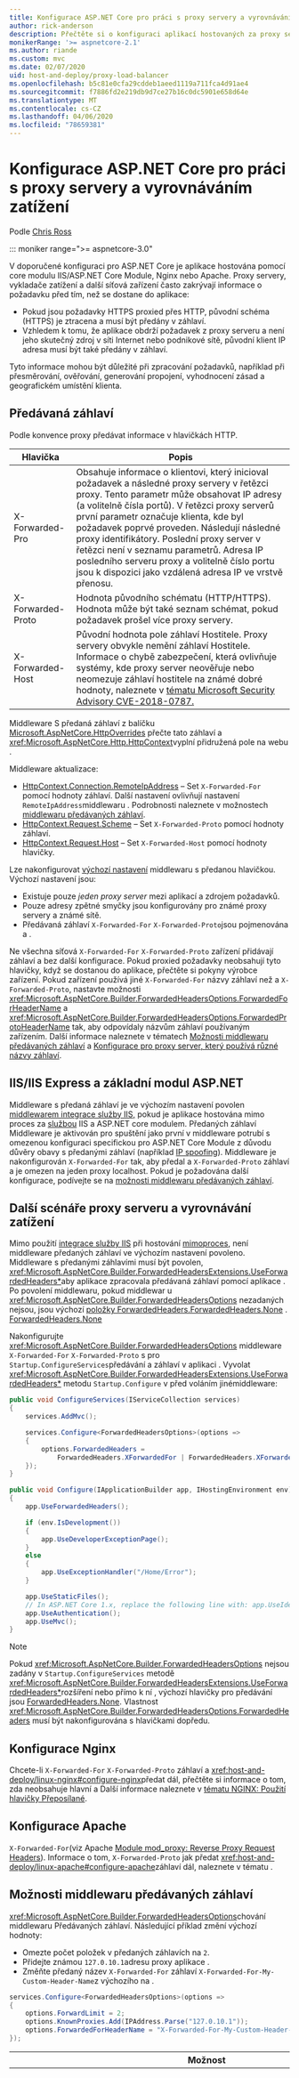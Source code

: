 ```yaml
---
title: Konfigurace ASP.NET Core pro práci s proxy servery a vyrovnáváním zatížení
author: rick-anderson
description: Přečtěte si o konfiguraci aplikací hostovaných za proxy servery a nástroji pro vyrovnávání zatížení, které často zakrývají důležité informace o požadavcích.
monikerRange: '>= aspnetcore-2.1'
ms.author: riande
ms.custom: mvc
ms.date: 02/07/2020
uid: host-and-deploy/proxy-load-balancer
ms.openlocfilehash: b5c81e0cfa29cddeb1aeed1119a711fca4d91ae4
ms.sourcegitcommit: f7886fd2e219db9d7ce27b16c0dc5901e658d64e
ms.translationtype: MT
ms.contentlocale: cs-CZ
ms.lasthandoff: 04/06/2020
ms.locfileid: "78659381"
---
```

# <a name="configure-aspnet-core-to-work-with-proxy-servers-and-load-balancers"></a>Konfigurace ASP.NET Core pro práci s proxy servery a vyrovnáváním zatížení

Podle [Chris Ross](https://github.com/Tratcher)

::: moniker range=">= aspnetcore-3.0"

V doporučené konfiguraci pro ASP.NET Core je aplikace hostována pomocí core modulu IIS/ASP.NET Core Module, Nginx nebo Apache. Proxy servery, vykladače zatížení a další síťová zařízení často zakrývají informace o požadavku před tím, než se dostane do aplikace:

* Pokud jsou požadavky HTTPS proxied přes HTTP, původní schéma (HTTPS) je ztracena a musí být předány v záhlaví.
* Vzhledem k tomu, že aplikace obdrží požadavek z proxy serveru a není jeho skutečný zdroj v síti Internet nebo podnikové sítě, původní klient IP adresa musí být také předány v záhlaví.

Tyto informace mohou být důležité při zpracování požadavků, například při přesměrování, ověřování, generování propojení, vyhodnocení zásad a geografickém umístění klienta.

## <a name="forwarded-headers"></a>Předávaná záhlaví

Podle konvence proxy předávat informace v hlavičkách HTTP.

| Hlavička | Popis |
| ------ | ----------- |
| X-Forwarded-Pro | Obsahuje informace o klientovi, který inicioval požadavek a následné proxy servery v řetězci proxy. Tento parametr může obsahovat IP adresy (a volitelně čísla portů). V řetězci proxy serverů první parametr označuje klienta, kde byl požadavek poprvé proveden. Následují následné proxy identifikátory. Poslední proxy server v řetězci není v seznamu parametrů. Adresa IP posledního serveru proxy a volitelně číslo portu jsou k dispozici jako vzdálená adresa IP ve vrstvě přenosu. |
| X-Forwarded-Proto | Hodnota původního schématu (HTTP/HTTPS). Hodnota může být také seznam schémat, pokud požadavek prošel více proxy servery. |
| X-Forwarded-Host | Původní hodnota pole záhlaví Hostitele. Proxy servery obvykle nemění záhlaví Hostitele. Informace o chybě zabezpečení, která ovlivňuje systémy, kde proxy server neověřuje nebo neomezuje záhlaví hostitele na známé dobré hodnoty, naleznete v [tématu Microsoft Security Advisory CVE-2018-0787.](https://github.com/aspnet/Announcements/issues/295) |

Middleware S předaná záhlaví z balíčku [Microsoft.AspNetCore.HttpOverrides](https://www.nuget.org/packages/Microsoft.AspNetCore.HttpOverrides/) přečte tato záhlaví a <xref:Microsoft.AspNetCore.Http.HttpContext>vyplní přidružená pole na webu .

Middleware aktualizace:

* [HttpContext.Connection.RemoteIpAddress](xref:Microsoft.AspNetCore.Http.ConnectionInfo.RemoteIpAddress) &ndash; Set `X-Forwarded-For` pomocí hodnoty záhlaví. Další nastavení ovlivňují nastavení `RemoteIpAddress`middlewaru . Podrobnosti naleznete v možnostech [middlewaru předávaných záhlaví](#forwarded-headers-middleware-options).
* [HttpContext.Request.Scheme](xref:Microsoft.AspNetCore.Http.HttpRequest.Scheme) &ndash; Set `X-Forwarded-Proto` pomocí hodnoty záhlaví.
* [HttpContext.Request.Host](xref:Microsoft.AspNetCore.Http.HttpRequest.Host) &ndash; Set `X-Forwarded-Host` pomocí hodnoty hlavičky.

Lze nakonfigurovat [výchozí nastavení](#forwarded-headers-middleware-options) middlewaru s předanou hlavičkou. Výchozí nastavení jsou:

* Existuje pouze *jeden proxy server* mezi aplikací a zdrojem požadavků.
* Pouze adresy zpětné smyčky jsou konfigurovány pro známé proxy servery a známé sítě.
* Předávaná záhlaví `X-Forwarded-For` `X-Forwarded-Proto`jsou pojmenována a .

Ne všechna síťová `X-Forwarded-For` `X-Forwarded-Proto` zařízení přidávají záhlaví a bez další konfigurace. Pokud proxied požadavky neobsahují tyto hlavičky, když se dostanou do aplikace, přečtěte si pokyny výrobce zařízení. Pokud zařízení používá jiné `X-Forwarded-For` názvy záhlaví než a `X-Forwarded-Proto`, nastavte možnosti <xref:Microsoft.AspNetCore.Builder.ForwardedHeadersOptions.ForwardedForHeaderName> a <xref:Microsoft.AspNetCore.Builder.ForwardedHeadersOptions.ForwardedProtoHeaderName> tak, aby odpovídaly názvům záhlaví používaným zařízením. Další informace naleznete v tématech [Možnosti middlewaru předávaných záhlaví](#forwarded-headers-middleware-options) a [Konfigurace pro proxy server, který používá různé názvy záhlaví](#configuration-for-a-proxy-that-uses-different-header-names).

## <a name="iisiis-express-and-aspnet-core-module"></a>IIS/IIS Express a základní modul ASP.NET

Middleware s předaná záhlaví je ve výchozím nastavení povolen [middlewarem integrace služby IIS,](xref:host-and-deploy/iis/index#enable-the-iisintegration-components) pokud je aplikace hostována mimo proces za [službou](xref:host-and-deploy/iis/index#out-of-process-hosting-model) IIS a ASP.NET core modulem. Předaných záhlaví Middleware je aktivován pro spuštění jako první v middleware potrubí s omezenou konfiguraci specifickou pro ASP.NET Core Module z důvodu důvěry obavy s předanými záhlaví (například [IP spoofing](https://www.iplocation.net/ip-spoofing)). Middleware je nakonfigurován `X-Forwarded-For` tak, aby předal a `X-Forwarded-Proto` záhlaví a je omezen na jeden proxy localhost. Pokud je požadována další konfigurace, podívejte se na [možnosti middlewaru předávaných záhlaví](#forwarded-headers-middleware-options).

## <a name="other-proxy-server-and-load-balancer-scenarios"></a>Další scénáře proxy serveru a vyrovnávání zatížení

Mimo použití [integrace služby IIS](xref:host-and-deploy/iis/index#enable-the-iisintegration-components) při hostování [mimoproces](xref:host-and-deploy/iis/index#out-of-process-hosting-model), není middleware předaných záhlaví ve výchozím nastavení povoleno. Middleware s předanými záhlavími musí být povolen, <xref:Microsoft.AspNetCore.Builder.ForwardedHeadersExtensions.UseForwardedHeaders*>aby aplikace zpracovala předávaná záhlaví pomocí aplikace . Po povolení middlewaru, pokud middlewar u <xref:Microsoft.AspNetCore.Builder.ForwardedHeadersOptions> nezadaných nejsou, jsou výchozí [položky ForwardedHeaders.ForwardedHeaders.None](xref:Microsoft.AspNetCore.Builder.ForwardedHeadersOptions.ForwardedHeaders) . [ForwardedHeaders.None](xref:Microsoft.AspNetCore.HttpOverrides.ForwardedHeaders)

Nakonfigurujte <xref:Microsoft.AspNetCore.Builder.ForwardedHeadersOptions> middleware `X-Forwarded-For` `X-Forwarded-Proto` s pro `Startup.ConfigureServices`předávání a záhlaví v aplikaci . Vyvolat <xref:Microsoft.AspNetCore.Builder.ForwardedHeadersExtensions.UseForwardedHeaders*> metodu `Startup.Configure` v před voláním jinémiddleware:

```csharp
public void ConfigureServices(IServiceCollection services)
{
    services.AddMvc();

    services.Configure<ForwardedHeadersOptions>(options =>
    {
        options.ForwardedHeaders = 
            ForwardedHeaders.XForwardedFor | ForwardedHeaders.XForwardedProto;
    });
}

public void Configure(IApplicationBuilder app, IHostingEnvironment env)
{
    app.UseForwardedHeaders();

    if (env.IsDevelopment())
    {
        app.UseDeveloperExceptionPage();
    }
    else
    {
        app.UseExceptionHandler("/Home/Error");
    }

    app.UseStaticFiles();
    // In ASP.NET Core 1.x, replace the following line with: app.UseIdentity();
    app.UseAuthentication();
    app.UseMvc();
}
```

> [!NOTE]
> Pokud <xref:Microsoft.AspNetCore.Builder.ForwardedHeadersOptions> nejsou zadány v `Startup.ConfigureServices` metodě <xref:Microsoft.AspNetCore.Builder.ForwardedHeadersExtensions.UseForwardedHeaders*>rozšíření nebo přímo k ní , výchozí hlavičky pro předávání jsou [ForwardedHeaders.None](xref:Microsoft.AspNetCore.HttpOverrides.ForwardedHeaders). Vlastnost <xref:Microsoft.AspNetCore.Builder.ForwardedHeadersOptions.ForwardedHeaders> musí být nakonfigurována s hlavičkami dopředu.

## <a name="nginx-configuration"></a>Konfigurace Nginx

Chcete-li `X-Forwarded-For` `X-Forwarded-Proto` záhlaví a <xref:host-and-deploy/linux-nginx#configure-nginx>předat dál, přečtěte si informace o tom, zda neobsahuje hlavní a Další informace naleznete v [tématu NGINX: Použití hlavičky Přeposílané](https://www.nginx.com/resources/wiki/start/topics/examples/forwarded/).

## <a name="apache-configuration"></a>Konfigurace Apache

`X-Forwarded-For`(viz Apache [Module mod_proxy: Reverse Proxy Request Headers](https://httpd.apache.org/docs/2.4/mod/mod_proxy.html#x-headers)). Informace o tom, `X-Forwarded-Proto` jak předat <xref:host-and-deploy/linux-apache#configure-apache>záhlaví dál, naleznete v tématu .

## <a name="forwarded-headers-middleware-options"></a>Možnosti middlewaru předávaných záhlaví

<xref:Microsoft.AspNetCore.Builder.ForwardedHeadersOptions>chování middlewaru Předávaných záhlaví. Následující příklad změní výchozí hodnoty:

* Omezte počet položek v předaných záhlavích na `2`.
* Přidejte známou `127.0.10.1`adresu proxy aplikace .
* Změňte předaný název `X-Forwarded-For` záhlaví `X-Forwarded-For-My-Custom-Header-Name`z výchozího na .

```csharp
services.Configure<ForwardedHeadersOptions>(options =>
{
    options.ForwardLimit = 2;
    options.KnownProxies.Add(IPAddress.Parse("127.0.10.1"));
    options.ForwardedForHeaderName = "X-Forwarded-For-My-Custom-Header-Name";
});
```

| Možnost | Popis |
| ------ | ----------- |
| <xref:Microsoft.AspNetCore.Builder.ForwardedHeadersOptions.AllowedHosts> | Omezí hostitele záhlavím `X-Forwarded-Host` na uvedené hodnoty.<ul><li>Hodnoty jsou porovnány pomocí ordinal-ignore-case.</li><li>Čísla portů musí být vyloučena.</li><li>Pokud je seznam prázdný, jsou povoleni všichni hostitelé.</li><li>Zástupný znak `*` nejvyšší úrovně umožňuje všem neprázdným hostitelům.</li><li>Zástupné znaky subdomény jsou povoleny, ale neodpovídají kořenové doméně. Například `*.contoso.com` odpovídá subdoméně, `foo.contoso.com` ale `contoso.com`ne kořenové doméně .</li><li>Názvy hostitelů Unicode jsou [povoleny,](https://tools.ietf.org/html/rfc3492) ale jsou převedeny na Punycode pro porovnávání.</li><li>[Adresy IPv6](https://tools.ietf.org/html/rfc4291) musí obsahovat ohraničovací závorky a musí být v [konvenční podobě](https://tools.ietf.org/html/rfc4291#section-2.2) (například `[ABCD:EF01:2345:6789:ABCD:EF01:2345:6789]`). Adresy IPv6 nejsou zvláštní pro kontrolu logické rovnosti mezi různými formáty a neprovádí se žádná kanonizace.</li><li>Neomezení povolených hostitelů může útočníkovi umožnit falšovat odkazy generované službou.</li></ul>Výchozí hodnota je `IList<string>`prázdná . |
| <xref:Microsoft.AspNetCore.Builder.ForwardedHeadersOptions.ForwardedForHeaderName> | Použijte záhlaví určené touto vlastností namísto záhlaví určeného [serverem ForwardedHeadersDefaults.XForwardedForHeaderName](xref:Microsoft.AspNetCore.HttpOverrides.ForwardedHeadersDefaults.XForwardedForHeaderName). Tato možnost se používá, když proxy/server `X-Forwarded-For` pro předávání nepoužívá záhlaví, ale používá některé jiné záhlaví k předání informací.<br><br>Výchozí formát je `X-Forwarded-For`. |
| <xref:Microsoft.AspNetCore.Builder.ForwardedHeadersOptions.ForwardedHeaders> | Určuje, které předávání by mělo být zpracováno. Seznam polí, která platí, naleznete v [výčtu předávaných záhlaví.](xref:Microsoft.AspNetCore.HttpOverrides.ForwardedHeaders) Typické hodnoty přiřazené `ForwardedHeaders.XForwardedFor | ForwardedHeaders.XForwardedProto`k této vlastnosti jsou .<br><br>Výchozí hodnota je [ForwardedHeaders.None](xref:Microsoft.AspNetCore.HttpOverrides.ForwardedHeaders). |
| <xref:Microsoft.AspNetCore.Builder.ForwardedHeadersOptions.ForwardedHostHeaderName> | Použijte záhlaví určené touto vlastností namísto záhlaví určeného [parametrem ForwardedHeadersDefaults.XForwardedHostHeaderName](xref:Microsoft.AspNetCore.HttpOverrides.ForwardedHeadersDefaults.XForwardedHostHeaderName). Tato možnost se používá, když proxy/server `X-Forwarded-Host` pro předávání nepoužívá záhlaví, ale používá některé jiné záhlaví k předání informací.<br><br>Výchozí formát je `X-Forwarded-Host`. |
| <xref:Microsoft.AspNetCore.Builder.ForwardedHeadersOptions.ForwardedProtoHeaderName> | Použijte záhlaví určené touto vlastností namísto záhlaví určeného [parametrem ForwardedHeadersDefaults.XForwardedProtoHeaderName](xref:Microsoft.AspNetCore.HttpOverrides.ForwardedHeadersDefaults.XForwardedProtoHeaderName). Tato možnost se používá, když proxy/server `X-Forwarded-Proto` pro předávání nepoužívá záhlaví, ale používá některé jiné záhlaví k předání informací.<br><br>Výchozí formát je `X-Forwarded-Proto`. |
| <xref:Microsoft.AspNetCore.Builder.ForwardedHeadersOptions.ForwardLimit> | Omezuje počet položek v hlavičkách, které jsou zpracovány. Nastavte `null` zakázat limit, ale to by `KnownProxies` mělo `KnownNetworks` být provedeno pouze v případě, nebo jsou nakonfigurovány. Nastavení nehodnoty`null` je preventivní opatření (ale nikoli záruka) k ochraně před nesprávně nakonfigurovanými proxy servery a škodlivými požadavky přicházejícími z bočních kanálů v síti.<br><br>Předávané hlavičky Middleware zpracovává hlavičky v opačném pořadí zprava doleva. Pokud je použita výchozí hodnota (`1`), je zpracována pouze hodnota zcela `ForwardLimit` vpravo ze záhlaví, pokud není zvýšena hodnota.<br><br>Výchozí formát je `1`. |
| <xref:Microsoft.AspNetCore.Builder.ForwardedHeadersOptions.KnownNetworks> | Rozsahy adres známých sítí, ze kterých mají být přijímána předávaná záhlaví. Poskytněte rozsahy IP adres pomocí zápisu classless interdomain routing (CIDR).<br><br>Pokud server používá sokety s duálním režimem, jsou adresy IPv4 `10.0.0.1` dodávány ve formátu IPv6 `::ffff:10.0.0.1`(například v ipv4 reprezentovaném v ipv6 jako ). Viz [IPAddress.MapToIPv6](xref:System.Net.IPAddress.MapToIPv6*). Zjistěte, zda je tento formát vyžadován na adrese [HttpContext.Connection.RemoteIpAddress](xref:Microsoft.AspNetCore.Http.ConnectionInfo.RemoteIpAddress*). Další informace naleznete v [části Konfigurace adresy IPv4 reprezentované jako adresa Protokolu IPv6.](#configuration-for-an-ipv4-address-represented-as-an-ipv6-address)<br><br>Výchozí hodnota `IList` \< <xref:Microsoft.AspNetCore.HttpOverrides.IPNetwork> je> obsahující jednu položku pro aplikaci `IPAddress.Loopback`. |
| <xref:Microsoft.AspNetCore.Builder.ForwardedHeadersOptions.KnownProxies> | Adresy známých proxy serverů, ze kterých mají být přijímána předávaná záhlaví. Slouží `KnownProxies` k určení přesných shod IP adres.<br><br>Pokud server používá sokety s duálním režimem, jsou adresy IPv4 `10.0.0.1` dodávány ve formátu IPv6 `::ffff:10.0.0.1`(například v ipv4 reprezentovaném v ipv6 jako ). Viz [IPAddress.MapToIPv6](xref:System.Net.IPAddress.MapToIPv6*). Zjistěte, zda je tento formát vyžadován na adrese [HttpContext.Connection.RemoteIpAddress](xref:Microsoft.AspNetCore.Http.ConnectionInfo.RemoteIpAddress*). Další informace naleznete v [části Konfigurace adresy IPv4 reprezentované jako adresa Protokolu IPv6.](#configuration-for-an-ipv4-address-represented-as-an-ipv6-address)<br><br>Výchozí hodnota `IList` \< <xref:System.Net.IPAddress> je> obsahující jednu položku pro aplikaci `IPAddress.IPv6Loopback`. |
| <xref:Microsoft.AspNetCore.Builder.ForwardedHeadersOptions.OriginalForHeaderName> | Použijte záhlaví určené touto vlastností namísto záhlaví určeného [parametrem ForwardedHeadersDefaults.XOriginalForHeaderName](xref:Microsoft.AspNetCore.HttpOverrides.ForwardedHeadersDefaults.XOriginalForHeaderName).<br><br>Výchozí formát je `X-Original-For`. |
| <xref:Microsoft.AspNetCore.Builder.ForwardedHeadersOptions.OriginalHostHeaderName> | Použijte záhlaví určené touto vlastností namísto záhlaví určeného [parametrem ForwardedHeadersDefaults.XOriginalHostHeaderName](xref:Microsoft.AspNetCore.HttpOverrides.ForwardedHeadersDefaults.XOriginalHostHeaderName).<br><br>Výchozí formát je `X-Original-Host`. |
| <xref:Microsoft.AspNetCore.Builder.ForwardedHeadersOptions.OriginalProtoHeaderName> | Použijte záhlaví určené touto vlastností namísto záhlaví určeného [parametrem ForwardedHeadersDefaults.XOriginalProtoHeaderName](xref:Microsoft.AspNetCore.HttpOverrides.ForwardedHeadersDefaults.XOriginalProtoHeaderName).<br><br>Výchozí formát je `X-Original-Proto`. |
| <xref:Microsoft.AspNetCore.Builder.ForwardedHeadersOptions.RequireHeaderSymmetry> | Vyžadovat, aby byl počet hodnot záhlaví synchronizován mezi zpracovávané hlavičky [Předvoj.](xref:Microsoft.AspNetCore.Builder.ForwardedHeadersOptions.ForwardedHeaders)<br><br>Výchozí hodnota v ASP.NET Core `true`1.x je . Výchozí hodnota v ASP.NET jádrem `false`2.0 nebo novějším je . |

## <a name="scenarios-and-use-cases"></a>Scénáře a případy použití

### <a name="when-it-isnt-possible-to-add-forwarded-headers-and-all-requests-are-secure"></a>Pokud není možné přidat předané hlavičky a všechny požadavky jsou zabezpečené

V některých případech nemusí být možné přidat předávané záhlaví k požadavkům proxied do aplikace. Pokud proxy server vynucuje, že všechny veřejné externí požadavky `Startup.Configure` jsou HTTPS, schéma lze ručně nastavit před použitím libovolného typu middleware:

```csharp
app.Use((context, next) =>
{
    context.Request.Scheme = "https";
    return next();
});
```

Tento kód lze zakázat s proměnnou prostředí nebo jiné nastavení konfigurace ve vývojovém nebo pracovním prostředí.

### <a name="deal-with-path-base-and-proxies-that-change-the-request-path"></a>Řešení základny cesty a proxy, které mění cestu požadavku

Některé proxy servery předat cestu beze změny, ale se základní cestu aplikace, která by měla být odebrána tak, aby směrování funguje správně. [Middleware UsePathBaseExtensions.UsePathBase](xref:Microsoft.AspNetCore.Builder.UsePathBaseExtensions.UsePathBase*) rozdělí cestu na [HttpRequest.Path](xref:Microsoft.AspNetCore.Http.HttpRequest.Path) a základní cestu aplikace na [HttpRequest.PathBase](xref:Microsoft.AspNetCore.Http.HttpRequest.PathBase).

Pokud `/foo` je základní cesta aplikace pro `/foo/api/1`cestu proxy předávané jako , middleware `Request.PathBase` nastaví `/foo` a `Request.Path` `/api/1` s následujícím příkazem:

```csharp
app.UsePathBase("/foo");
```

Původní cesta a základna cesty jsou znovu použity, když middleware je volána znovu v opačném směru. Další informace o zpracování objednávek <xref:fundamentals/middleware/index>middlewaru naleznete v tématu .

Pokud proxy server ořízne cestu `/foo/api/1` (například předávání na `/api/1`), opravte přesměrování a odkazy nastavením [vlastnosti PathBase](xref:Microsoft.AspNetCore.Http.HttpRequest.PathBase) požadavku:

```csharp
app.Use((context, next) =>
{
    context.Request.PathBase = new PathString("/foo");
    return next();
});
```

Pokud proxy server přidává data cesty, zahoďte část cesty a <xref:Microsoft.AspNetCore.Http.PathString.StartsWithSegments*> opravte přesměrování <xref:Microsoft.AspNetCore.Http.HttpRequest.Path> a odkazy pomocí vlastnosti a přiřazováním k ní:

```csharp
app.Use((context, next) =>
{
    if (context.Request.Path.StartsWithSegments("/foo", out var remainder))
    {
        context.Request.Path = remainder;
    }

    return next();
});
```

### <a name="configuration-for-a-proxy-that-uses-different-header-names"></a>Konfigurace pro proxy server, který používá různé názvy záhlaví

Pokud proxy server nepoužívá záhlaví `X-Forwarded-For` s `X-Forwarded-Proto` názvem a předává informace o adrese/portu proxy a původním schématu, nastavte možnosti <xref:Microsoft.AspNetCore.Builder.ForwardedHeadersOptions.ForwardedForHeaderName> a <xref:Microsoft.AspNetCore.Builder.ForwardedHeadersOptions.ForwardedProtoHeaderName> tak, aby odpovídaly názvům záhlaví používaným proxy serverem:

```csharp
services.Configure<ForwardedHeadersOptions>(options =>
{
    options.ForwardedForHeaderName = "Header_Name_Used_By_Proxy_For_X-Forwarded-For_Header";
    options.ForwardedProtoHeaderName = "Header_Name_Used_By_Proxy_For_X-Forwarded-Proto_Header";
});
```

### <a name="configuration-for-an-ipv4-address-represented-as-an-ipv6-address"></a>Konfigurace adresy IPv4 reprezentované jako adresa IPv6

Pokud server používá sokety s duálním režimem, jsou adresy IPv4 `10.0.0.1` dodávány ve formátu IPv6 `::ffff:10.0.0.1` (například v ipv4 reprezentovaném v ipv6 jako nebo `::ffff:a00:1`). Viz [IPAddress.MapToIPv6](xref:System.Net.IPAddress.MapToIPv6*). Zjistěte, zda je tento formát vyžadován na adrese [HttpContext.Connection.RemoteIpAddress](xref:Microsoft.AspNetCore.Http.ConnectionInfo.RemoteIpAddress*).

V následujícím příkladu je do `KnownNetworks` seznamu ve formátu IPv6 přidána síťová adresa, která dodává předávaná záhlaví.

Adresa IPv4:`10.11.12.1/8`

Převedená adresa IPv6:`::ffff:10.11.12.1`  
Převedená délka předpony: 104

Adresu můžete zadat také v šestnáctkovém formátu`10.11.12.1` (reprezentované `::ffff:0a0b:0c01`v iPv6 jako). Při převodu adresy IPv4 na IPv6 přidejte 96 do`8` délky předpony CIDR `::ffff:` (v příkladu) tak, aby se zohlednila další předpona IPv6 (8 + 96 = 104). 

```csharp
// To access IPNetwork and IPAddress, add the following namespaces:
// using using System.Net;
// using Microsoft.AspNetCore.HttpOverrides;
services.Configure<ForwardedHeadersOptions>(options =>
{
    options.ForwardedHeaders =
        ForwardedHeaders.XForwardedFor | ForwardedHeaders.XForwardedProto;
    options.KnownNetworks.Add(new IPNetwork(
        IPAddress.Parse("::ffff:10.11.12.1"), 104));
});
```

## <a name="forward-the-scheme-for-linux-and-non-iis-reverse-proxies"></a>Předání systému pro reverzní proxy servery Linux a jiné systémy iis

Aplikace, <xref:Microsoft.AspNetCore.Builder.HttpsPolicyBuilderExtensions.UseHttpsRedirection*> které <xref:Microsoft.AspNetCore.Builder.HstsBuilderExtensions.UseHsts*> volají a umisťují web do nekonečné smyčky, pokud jsou nasazeny do služby Azure Linux App Service, virtuálního počítače Azure Linux (VM) nebo za jakýmkoli jiným reverzním proxy serverem kromě Služby IIS. TLS je ukončena reverzní proxy server a Kestrel není informován o správné schéma požadavků. OAuth a OIDC také nezdaří v této konfiguraci, protože generují nesprávné přesměrování. <xref:Microsoft.AspNetCore.Hosting.WebHostBuilderIISExtensions.UseIISIntegration*>přidává a konfiguruje přeposílané záhlaví Middleware při spuštění za IIS, ale neexistuje žádná odpovídající automatická konfigurace pro Linux (Apache nebo Nginx integrace).

Chcete-li předávat schéma z proxy serveru ve scénářích mimo službu IIS, přidejte a nakonfigurujte middleware předávaných záhlaví. V `Startup.ConfigureServices`, použijte následující kód:

```csharp
// using Microsoft.AspNetCore.HttpOverrides;

if (string.Equals(
    Environment.GetEnvironmentVariable("ASPNETCORE_FORWARDEDHEADERS_ENABLED"), 
    "true", StringComparison.OrdinalIgnoreCase))
{
    services.Configure<ForwardedHeadersOptions>(options =>
    {
        options.ForwardedHeaders = ForwardedHeaders.XForwardedFor | 
            ForwardedHeaders.XForwardedProto;
        // Only loopback proxies are allowed by default.
        // Clear that restriction because forwarders are enabled by explicit 
        // configuration.
        options.KnownNetworks.Clear();
        options.KnownProxies.Clear();
    });
}
```

## <a name="certificate-forwarding"></a>Předávání certifikátů 

### <a name="azure"></a>Azure

Pokud chcete nakonfigurovat službu Azure App Service pro předávání certifikátů, přečtěte si informace [o konfiguraci vzájemného ověřování TLS pro službu Azure App Service](/azure/app-service/app-service-web-configure-tls-mutual-auth). Následující pokyny se týkající se konfigurace aplikace ASP.NET Core.

V `Startup.Configure`oblasti přidejte před volání `app.UseAuthentication();`mj.

```csharp
app.UseCertificateForwarding();
```


Nakonfigurujte Middleware pro předávání certifikátů a zadejte název záhlaví, který Azure používá. V `Startup.ConfigureServices`aplikaci přidejte následující kód pro konfiguraci záhlaví, ze kterého middleware vytváří certifikát:

```csharp
services.AddCertificateForwarding(options =>
    options.CertificateHeader = "X-ARR-ClientCert");
```

### <a name="other-web-proxies"></a>Další webové proxy servery

Pokud se používá proxy server, který není Službou IIS nebo směrováním žádostí o žádosti o aplikační aplikace služby Azure App Service (ARR), nakonfigurujte proxy server tak, aby předal certifikát, který obdržel v hlavičce HTTP. V `Startup.Configure`oblasti přidejte před volání `app.UseAuthentication();`mj.

```csharp
app.UseCertificateForwarding();
```

Nakonfigurujte middleware pro předávání certifikátů tak, aby zadával název záhlaví. V `Startup.ConfigureServices`aplikaci přidejte následující kód pro konfiguraci záhlaví, ze kterého middleware vytváří certifikát:

```csharp
services.AddCertificateForwarding(options =>
    options.CertificateHeader = "YOUR_CERTIFICATE_HEADER_NAME");
```

Pokud proxy není base64-kódování certifikátu (jako je tomu v případě `HeaderConverter` Nginx), nastavte možnost. Vezměme si `Startup.ConfigureServices`následující příklad v :

```csharp
services.AddCertificateForwarding(options =>
{
    options.CertificateHeader = "YOUR_CUSTOM_HEADER_NAME";
    options.HeaderConverter = (headerValue) => 
    {
        var clientCertificate = 
           /* some conversion logic to create an X509Certificate2 */
        return clientCertificate;
    }
});
```

## <a name="troubleshoot"></a>Řešení potíží

Pokud záhlaví nejsou předávána podle očekávání, povolte [protokolování](xref:fundamentals/logging/index). Pokud protokoly neposkytují dostatečné informace k řešení problému, výčet záhlaví požadavku přijaté serverem. Pomocí vřádkového middlewaru zapíšete záhlaví požadavků do odpovědi na aplikaci nebo zaznamenejte záhlaví. 

Chcete-li napište záhlaví do odpovědi aplikace, umístěte následující inline middleware <xref:Microsoft.AspNetCore.Builder.ForwardedHeadersExtensions.UseForwardedHeaders*> `Startup.Configure`terminálu ihned po volání do aplikace :

```csharp
app.Run(async (context) =>
{
    context.Response.ContentType = "text/plain";

    // Request method, scheme, and path
    await context.Response.WriteAsync(
        $"Request Method: {context.Request.Method}{Environment.NewLine}");
    await context.Response.WriteAsync(
        $"Request Scheme: {context.Request.Scheme}{Environment.NewLine}");
    await context.Response.WriteAsync(
        $"Request Path: {context.Request.Path}{Environment.NewLine}");

    // Headers
    await context.Response.WriteAsync($"Request Headers:{Environment.NewLine}");

    foreach (var header in context.Request.Headers)
    {
        await context.Response.WriteAsync($"{header.Key}: " +
            $"{header.Value}{Environment.NewLine}");
    }

    await context.Response.WriteAsync(Environment.NewLine);

    // Connection: RemoteIp
    await context.Response.WriteAsync(
        $"Request RemoteIp: {context.Connection.RemoteIpAddress}");
});
```

Můžete zapisovat do protokolů namísto těla odpovědi. Zápis do protokolů umožňuje webu fungovat normálně při ladění.

Chcete-li zapsat protokoly spíše než do těla odpovědi:

* Vložte `ILogger<Startup>` `Startup` do třídy, jak je popsáno v [vytvořit protokoly v startupu](xref:fundamentals/logging/index#create-logs-in-startup).
* Ihned po volání do <xref:Microsoft.AspNetCore.Builder.ForwardedHeadersExtensions.UseForwardedHeaders*> souboru na `Startup.Configure`místo umístěte následující vřaditý middleware.

```csharp
app.Use(async (context, next) =>
{
    // Request method, scheme, and path
    _logger.LogDebug("Request Method: {Method}", context.Request.Method);
    _logger.LogDebug("Request Scheme: {Scheme}", context.Request.Scheme);
    _logger.LogDebug("Request Path: {Path}", context.Request.Path);

    // Headers
    foreach (var header in context.Request.Headers)
    {
        _logger.LogDebug("Header: {Key}: {Value}", header.Key, header.Value);
    }

    // Connection: RemoteIp
    _logger.LogDebug("Request RemoteIp: {RemoteIpAddress}", 
        context.Connection.RemoteIpAddress);

    await next();
});
```

Při zpracování `X-Forwarded-{For|Proto|Host}` jsou hodnoty `X-Original-{For|Proto|Host}`přesunuty do . Pokud je v dané hlavičce více hodnot, middleware s předaným záhlavím zpracuje záhlaví v opačném pořadí zprava doleva. Výchozí `ForwardLimit` hodnota `1` je (jedna), takže je zpracována pouze hodnota zcela `ForwardLimit` vpravo ze záhlaví, pokud není zvýšena hodnota.

Původní vzdálená ip adresa požadavku musí `KnownProxies` odpovídat položce v seznamu nebo `KnownNetworks` před zpracováním předaných záhlaví. To omezuje falšování záhlaví tím, že nepřijímá servery pro předávání z nedůvěryhodných serverů proxy. Pokud je zjištěn neznámý proxy server, protokolování označuje adresu proxy serveru:

```console
September 20th 2018, 15:49:44.168 Unknown proxy: 10.0.0.100:54321
```

V předchozím příkladu je 10.0.0.100 proxy server. Pokud je server důvěryhodným proxy serverem, přidejte adresu IP serveru `KnownNetworks`do `Startup.ConfigureServices` `KnownProxies` aplikace . Další informace naleznete v části [Možnosti middlewaru s předávaných záhlaví.](#forwarded-headers-middleware-options)

```csharp
services.Configure<ForwardedHeadersOptions>(options =>
{
    options.KnownProxies.Add(IPAddress.Parse("10.0.0.100"));
});
```

> [!IMPORTANT]
> Povolit pouze důvěryhodné proxy servery a sítě předávat záhlaví. V opačném případě jsou možné útoky [spoofing IP.](https://www.iplocation.net/ip-spoofing)

## <a name="additional-resources"></a>Další zdroje

* <xref:host-and-deploy/web-farm>
* [Informační zpravodaj zabezpečení společnosti Microsoft CVE-2018-0787: ASP.NET základní ohrožení zabezpečení oprávnění](https://github.com/aspnet/Announcements/issues/295)

::: moniker-end

::: moniker range="< aspnetcore-3.0"

V doporučené konfiguraci pro ASP.NET Core je aplikace hostována pomocí core modulu IIS/ASP.NET Core Module, Nginx nebo Apache. Proxy servery, vykladače zatížení a další síťová zařízení často zakrývají informace o požadavku před tím, než se dostane do aplikace:

* Pokud jsou požadavky HTTPS proxied přes HTTP, původní schéma (HTTPS) je ztracena a musí být předány v záhlaví.
* Vzhledem k tomu, že aplikace obdrží požadavek z proxy serveru a není jeho skutečný zdroj v síti Internet nebo podnikové sítě, původní klient IP adresa musí být také předány v záhlaví.

Tyto informace mohou být důležité při zpracování požadavků, například při přesměrování, ověřování, generování propojení, vyhodnocení zásad a geografickém umístění klienta.

## <a name="forwarded-headers"></a>Předávaná záhlaví

Podle konvence proxy předávat informace v hlavičkách HTTP.

| Hlavička | Popis |
| ------ | ----------- |
| X-Forwarded-Pro | Obsahuje informace o klientovi, který inicioval požadavek a následné proxy servery v řetězci proxy. Tento parametr může obsahovat IP adresy (a volitelně čísla portů). V řetězci proxy serverů první parametr označuje klienta, kde byl požadavek poprvé proveden. Následují následné proxy identifikátory. Poslední proxy server v řetězci není v seznamu parametrů. Adresa IP posledního serveru proxy a volitelně číslo portu jsou k dispozici jako vzdálená adresa IP ve vrstvě přenosu. |
| X-Forwarded-Proto | Hodnota původního schématu (HTTP/HTTPS). Hodnota může být také seznam schémat, pokud požadavek prošel více proxy servery. |
| X-Forwarded-Host | Původní hodnota pole záhlaví Hostitele. Proxy servery obvykle nemění záhlaví Hostitele. Informace o chybě zabezpečení, která ovlivňuje systémy, kde proxy server neověřuje nebo neomezuje záhlaví hostitele na známé dobré hodnoty, naleznete v [tématu Microsoft Security Advisory CVE-2018-0787.](https://github.com/aspnet/Announcements/issues/295) |

Middleware S předaná záhlaví z balíčku [Microsoft.AspNetCore.HttpOverrides](https://www.nuget.org/packages/Microsoft.AspNetCore.HttpOverrides/) přečte tato záhlaví a <xref:Microsoft.AspNetCore.Http.HttpContext>vyplní přidružená pole na webu .

Middleware aktualizace:

* [HttpContext.Connection.RemoteIpAddress](xref:Microsoft.AspNetCore.Http.ConnectionInfo.RemoteIpAddress) &ndash; Set `X-Forwarded-For` pomocí hodnoty záhlaví. Další nastavení ovlivňují nastavení `RemoteIpAddress`middlewaru . Podrobnosti naleznete v možnostech [middlewaru předávaných záhlaví](#forwarded-headers-middleware-options).
* [HttpContext.Request.Scheme](xref:Microsoft.AspNetCore.Http.HttpRequest.Scheme) &ndash; Set `X-Forwarded-Proto` pomocí hodnoty záhlaví.
* [HttpContext.Request.Host](xref:Microsoft.AspNetCore.Http.HttpRequest.Host) &ndash; Set `X-Forwarded-Host` pomocí hodnoty hlavičky.

Lze nakonfigurovat [výchozí nastavení](#forwarded-headers-middleware-options) middlewaru s předanou hlavičkou. Výchozí nastavení jsou:

* Existuje pouze *jeden proxy server* mezi aplikací a zdrojem požadavků.
* Pouze adresy zpětné smyčky jsou konfigurovány pro známé proxy servery a známé sítě.
* Předávaná záhlaví `X-Forwarded-For` `X-Forwarded-Proto`jsou pojmenována a .

Ne všechna síťová `X-Forwarded-For` `X-Forwarded-Proto` zařízení přidávají záhlaví a bez další konfigurace. Pokud proxied požadavky neobsahují tyto hlavičky, když se dostanou do aplikace, přečtěte si pokyny výrobce zařízení. Pokud zařízení používá jiné `X-Forwarded-For` názvy záhlaví než a `X-Forwarded-Proto`, nastavte možnosti <xref:Microsoft.AspNetCore.Builder.ForwardedHeadersOptions.ForwardedForHeaderName> a <xref:Microsoft.AspNetCore.Builder.ForwardedHeadersOptions.ForwardedProtoHeaderName> tak, aby odpovídaly názvům záhlaví používaným zařízením. Další informace naleznete v tématech [Možnosti middlewaru předávaných záhlaví](#forwarded-headers-middleware-options) a [Konfigurace pro proxy server, který používá různé názvy záhlaví](#configuration-for-a-proxy-that-uses-different-header-names).

## <a name="iisiis-express-and-aspnet-core-module"></a>IIS/IIS Express a základní modul ASP.NET

Middleware s předaná záhlaví je ve výchozím nastavení povolen [middlewarem integrace služby IIS,](xref:host-and-deploy/iis/index#enable-the-iisintegration-components) pokud je aplikace hostována mimo proces za [službou](xref:host-and-deploy/iis/index#out-of-process-hosting-model) IIS a ASP.NET core modulem. Předaných záhlaví Middleware je aktivován pro spuštění jako první v middleware potrubí s omezenou konfiguraci specifickou pro ASP.NET Core Module z důvodu důvěry obavy s předanými záhlaví (například [IP spoofing](https://www.iplocation.net/ip-spoofing)). Middleware je nakonfigurován `X-Forwarded-For` tak, aby předal a `X-Forwarded-Proto` záhlaví a je omezen na jeden proxy localhost. Pokud je požadována další konfigurace, podívejte se na [možnosti middlewaru předávaných záhlaví](#forwarded-headers-middleware-options).

## <a name="other-proxy-server-and-load-balancer-scenarios"></a>Další scénáře proxy serveru a vyrovnávání zatížení

Mimo použití [integrace služby IIS](xref:host-and-deploy/iis/index#enable-the-iisintegration-components) při hostování [mimoproces](xref:host-and-deploy/iis/index#out-of-process-hosting-model), není middleware předaných záhlaví ve výchozím nastavení povoleno. Middleware s předanými záhlavími musí být povolen, <xref:Microsoft.AspNetCore.Builder.ForwardedHeadersExtensions.UseForwardedHeaders*>aby aplikace zpracovala předávaná záhlaví pomocí aplikace . Po povolení middlewaru, pokud middlewar u <xref:Microsoft.AspNetCore.Builder.ForwardedHeadersOptions> nezadaných nejsou, jsou výchozí [položky ForwardedHeaders.ForwardedHeaders.None](xref:Microsoft.AspNetCore.Builder.ForwardedHeadersOptions.ForwardedHeaders) . [ForwardedHeaders.None](xref:Microsoft.AspNetCore.HttpOverrides.ForwardedHeaders)

Nakonfigurujte <xref:Microsoft.AspNetCore.Builder.ForwardedHeadersOptions> middleware `X-Forwarded-For` `X-Forwarded-Proto` s pro `Startup.ConfigureServices`předávání a záhlaví v aplikaci . Vyvolat <xref:Microsoft.AspNetCore.Builder.ForwardedHeadersExtensions.UseForwardedHeaders*> metodu `Startup.Configure` v před voláním jinémiddleware:

```csharp
public void ConfigureServices(IServiceCollection services)
{
    services.AddMvc();

    services.Configure<ForwardedHeadersOptions>(options =>
    {
        options.ForwardedHeaders = 
            ForwardedHeaders.XForwardedFor | ForwardedHeaders.XForwardedProto;
    });
}

public void Configure(IApplicationBuilder app, IHostingEnvironment env)
{
    app.UseForwardedHeaders();

    if (env.IsDevelopment())
    {
        app.UseDeveloperExceptionPage();
    }
    else
    {
        app.UseExceptionHandler("/Home/Error");
    }

    app.UseStaticFiles();
    // In ASP.NET Core 1.x, replace the following line with: app.UseIdentity();
    app.UseAuthentication();
    app.UseMvc();
}
```

> [!NOTE]
> Pokud <xref:Microsoft.AspNetCore.Builder.ForwardedHeadersOptions> nejsou zadány v `Startup.ConfigureServices` metodě <xref:Microsoft.AspNetCore.Builder.ForwardedHeadersExtensions.UseForwardedHeaders*>rozšíření nebo přímo k ní , výchozí hlavičky pro předávání jsou [ForwardedHeaders.None](xref:Microsoft.AspNetCore.HttpOverrides.ForwardedHeaders). Vlastnost <xref:Microsoft.AspNetCore.Builder.ForwardedHeadersOptions.ForwardedHeaders> musí být nakonfigurována s hlavičkami dopředu.

## <a name="nginx-configuration"></a>Konfigurace Nginx

Chcete-li `X-Forwarded-For` `X-Forwarded-Proto` záhlaví a <xref:host-and-deploy/linux-nginx#configure-nginx>předat dál, přečtěte si informace o tom, zda neobsahuje hlavní a Další informace naleznete v [tématu NGINX: Použití hlavičky Přeposílané](https://www.nginx.com/resources/wiki/start/topics/examples/forwarded/).

## <a name="apache-configuration"></a>Konfigurace Apache

`X-Forwarded-For`(viz Apache [Module mod_proxy: Reverse Proxy Request Headers](https://httpd.apache.org/docs/2.4/mod/mod_proxy.html#x-headers)). Informace o tom, `X-Forwarded-Proto` jak předat <xref:host-and-deploy/linux-apache#configure-apache>záhlaví dál, naleznete v tématu .

## <a name="forwarded-headers-middleware-options"></a>Možnosti middlewaru předávaných záhlaví

<xref:Microsoft.AspNetCore.Builder.ForwardedHeadersOptions>chování middlewaru Předávaných záhlaví. Následující příklad změní výchozí hodnoty:

* Omezte počet položek v předaných záhlavích na `2`.
* Přidejte známou `127.0.10.1`adresu proxy aplikace .
* Změňte předaný název `X-Forwarded-For` záhlaví `X-Forwarded-For-My-Custom-Header-Name`z výchozího na .

```csharp
services.Configure<ForwardedHeadersOptions>(options =>
{
    options.ForwardLimit = 2;
    options.KnownProxies.Add(IPAddress.Parse("127.0.10.1"));
    options.ForwardedForHeaderName = "X-Forwarded-For-My-Custom-Header-Name";
});
```

| Možnost | Popis |
| ------ | ----------- |
| <xref:Microsoft.AspNetCore.Builder.ForwardedHeadersOptions.AllowedHosts> | Omezí hostitele záhlavím `X-Forwarded-Host` na uvedené hodnoty.<ul><li>Hodnoty jsou porovnány pomocí ordinal-ignore-case.</li><li>Čísla portů musí být vyloučena.</li><li>Pokud je seznam prázdný, jsou povoleni všichni hostitelé.</li><li>Zástupný znak `*` nejvyšší úrovně umožňuje všem neprázdným hostitelům.</li><li>Zástupné znaky subdomény jsou povoleny, ale neodpovídají kořenové doméně. Například `*.contoso.com` odpovídá subdoméně, `foo.contoso.com` ale `contoso.com`ne kořenové doméně .</li><li>Názvy hostitelů Unicode jsou [povoleny,](https://tools.ietf.org/html/rfc3492) ale jsou převedeny na Punycode pro porovnávání.</li><li>[Adresy IPv6](https://tools.ietf.org/html/rfc4291) musí obsahovat ohraničovací závorky a musí být v [konvenční podobě](https://tools.ietf.org/html/rfc4291#section-2.2) (například `[ABCD:EF01:2345:6789:ABCD:EF01:2345:6789]`). Adresy IPv6 nejsou zvláštní pro kontrolu logické rovnosti mezi různými formáty a neprovádí se žádná kanonizace.</li><li>Neomezení povolených hostitelů může útočníkovi umožnit falšovat odkazy generované službou.</li></ul>Výchozí hodnota je `IList<string>`prázdná . |
| <xref:Microsoft.AspNetCore.Builder.ForwardedHeadersOptions.ForwardedForHeaderName> | Použijte záhlaví určené touto vlastností namísto záhlaví určeného [serverem ForwardedHeadersDefaults.XForwardedForHeaderName](xref:Microsoft.AspNetCore.HttpOverrides.ForwardedHeadersDefaults.XForwardedForHeaderName). Tato možnost se používá, když proxy/server `X-Forwarded-For` pro předávání nepoužívá záhlaví, ale používá některé jiné záhlaví k předání informací.<br><br>Výchozí formát je `X-Forwarded-For`. |
| <xref:Microsoft.AspNetCore.Builder.ForwardedHeadersOptions.ForwardedHeaders> | Určuje, které předávání by mělo být zpracováno. Seznam polí, která platí, naleznete v [výčtu předávaných záhlaví.](xref:Microsoft.AspNetCore.HttpOverrides.ForwardedHeaders) Typické hodnoty přiřazené `ForwardedHeaders.XForwardedFor | ForwardedHeaders.XForwardedProto`k této vlastnosti jsou .<br><br>Výchozí hodnota je [ForwardedHeaders.None](xref:Microsoft.AspNetCore.HttpOverrides.ForwardedHeaders). |
| <xref:Microsoft.AspNetCore.Builder.ForwardedHeadersOptions.ForwardedHostHeaderName> | Použijte záhlaví určené touto vlastností namísto záhlaví určeného [parametrem ForwardedHeadersDefaults.XForwardedHostHeaderName](xref:Microsoft.AspNetCore.HttpOverrides.ForwardedHeadersDefaults.XForwardedHostHeaderName). Tato možnost se používá, když proxy/server `X-Forwarded-Host` pro předávání nepoužívá záhlaví, ale používá některé jiné záhlaví k předání informací.<br><br>Výchozí formát je `X-Forwarded-Host`. |
| <xref:Microsoft.AspNetCore.Builder.ForwardedHeadersOptions.ForwardedProtoHeaderName> | Použijte záhlaví určené touto vlastností namísto záhlaví určeného [parametrem ForwardedHeadersDefaults.XForwardedProtoHeaderName](xref:Microsoft.AspNetCore.HttpOverrides.ForwardedHeadersDefaults.XForwardedProtoHeaderName). Tato možnost se používá, když proxy/server `X-Forwarded-Proto` pro předávání nepoužívá záhlaví, ale používá některé jiné záhlaví k předání informací.<br><br>Výchozí formát je `X-Forwarded-Proto`. |
| <xref:Microsoft.AspNetCore.Builder.ForwardedHeadersOptions.ForwardLimit> | Omezuje počet položek v hlavičkách, které jsou zpracovány. Nastavte `null` zakázat limit, ale to by `KnownProxies` mělo `KnownNetworks` být provedeno pouze v případě, nebo jsou nakonfigurovány. Nastavení nehodnoty`null` je preventivní opatření (ale nikoli záruka) k ochraně před nesprávně nakonfigurovanými proxy servery a škodlivými požadavky přicházejícími z bočních kanálů v síti.<br><br>Předávané hlavičky Middleware zpracovává hlavičky v opačném pořadí zprava doleva. Pokud je použita výchozí hodnota (`1`), je zpracována pouze hodnota zcela `ForwardLimit` vpravo ze záhlaví, pokud není zvýšena hodnota.<br><br>Výchozí formát je `1`. |
| <xref:Microsoft.AspNetCore.Builder.ForwardedHeadersOptions.KnownNetworks> | Rozsahy adres známých sítí, ze kterých mají být přijímána předávaná záhlaví. Poskytněte rozsahy IP adres pomocí zápisu classless interdomain routing (CIDR).<br><br>Pokud server používá sokety s duálním režimem, jsou adresy IPv4 `10.0.0.1` dodávány ve formátu IPv6 `::ffff:10.0.0.1`(například v ipv4 reprezentovaném v ipv6 jako ). Viz [IPAddress.MapToIPv6](xref:System.Net.IPAddress.MapToIPv6*). Zjistěte, zda je tento formát vyžadován na adrese [HttpContext.Connection.RemoteIpAddress](xref:Microsoft.AspNetCore.Http.ConnectionInfo.RemoteIpAddress*). Další informace naleznete v [části Konfigurace adresy IPv4 reprezentované jako adresa Protokolu IPv6.](#configuration-for-an-ipv4-address-represented-as-an-ipv6-address)<br><br>Výchozí hodnota `IList` \< <xref:Microsoft.AspNetCore.HttpOverrides.IPNetwork> je> obsahující jednu položku pro aplikaci `IPAddress.Loopback`. |
| <xref:Microsoft.AspNetCore.Builder.ForwardedHeadersOptions.KnownProxies> | Adresy známých proxy serverů, ze kterých mají být přijímána předávaná záhlaví. Slouží `KnownProxies` k určení přesných shod IP adres.<br><br>Pokud server používá sokety s duálním režimem, jsou adresy IPv4 `10.0.0.1` dodávány ve formátu IPv6 `::ffff:10.0.0.1`(například v ipv4 reprezentovaném v ipv6 jako ). Viz [IPAddress.MapToIPv6](xref:System.Net.IPAddress.MapToIPv6*). Zjistěte, zda je tento formát vyžadován na adrese [HttpContext.Connection.RemoteIpAddress](xref:Microsoft.AspNetCore.Http.ConnectionInfo.RemoteIpAddress*). Další informace naleznete v [části Konfigurace adresy IPv4 reprezentované jako adresa Protokolu IPv6.](#configuration-for-an-ipv4-address-represented-as-an-ipv6-address)<br><br>Výchozí hodnota `IList` \< <xref:System.Net.IPAddress> je> obsahující jednu položku pro aplikaci `IPAddress.IPv6Loopback`. |
| <xref:Microsoft.AspNetCore.Builder.ForwardedHeadersOptions.OriginalForHeaderName> | Použijte záhlaví určené touto vlastností namísto záhlaví určeného [parametrem ForwardedHeadersDefaults.XOriginalForHeaderName](xref:Microsoft.AspNetCore.HttpOverrides.ForwardedHeadersDefaults.XOriginalForHeaderName).<br><br>Výchozí formát je `X-Original-For`. |
| <xref:Microsoft.AspNetCore.Builder.ForwardedHeadersOptions.OriginalHostHeaderName> | Použijte záhlaví určené touto vlastností namísto záhlaví určeného [parametrem ForwardedHeadersDefaults.XOriginalHostHeaderName](xref:Microsoft.AspNetCore.HttpOverrides.ForwardedHeadersDefaults.XOriginalHostHeaderName).<br><br>Výchozí formát je `X-Original-Host`. |
| <xref:Microsoft.AspNetCore.Builder.ForwardedHeadersOptions.OriginalProtoHeaderName> | Použijte záhlaví určené touto vlastností namísto záhlaví určeného [parametrem ForwardedHeadersDefaults.XOriginalProtoHeaderName](xref:Microsoft.AspNetCore.HttpOverrides.ForwardedHeadersDefaults.XOriginalProtoHeaderName).<br><br>Výchozí formát je `X-Original-Proto`. |
| <xref:Microsoft.AspNetCore.Builder.ForwardedHeadersOptions.RequireHeaderSymmetry> | Vyžadovat, aby byl počet hodnot záhlaví synchronizován mezi zpracovávané hlavičky [Předvoj.](xref:Microsoft.AspNetCore.Builder.ForwardedHeadersOptions.ForwardedHeaders)<br><br>Výchozí hodnota v ASP.NET Core `true`1.x je . Výchozí hodnota v ASP.NET jádrem `false`2.0 nebo novějším je . |

## <a name="scenarios-and-use-cases"></a>Scénáře a případy použití

### <a name="when-it-isnt-possible-to-add-forwarded-headers-and-all-requests-are-secure"></a>Pokud není možné přidat předané hlavičky a všechny požadavky jsou zabezpečené

V některých případech nemusí být možné přidat předávané záhlaví k požadavkům proxied do aplikace. Pokud proxy server vynucuje, že všechny veřejné externí požadavky `Startup.Configure` jsou HTTPS, schéma lze ručně nastavit před použitím libovolného typu middleware:

```csharp
app.Use((context, next) =>
{
    context.Request.Scheme = "https";
    return next();
});
```

Tento kód lze zakázat s proměnnou prostředí nebo jiné nastavení konfigurace ve vývojovém nebo pracovním prostředí.

### <a name="deal-with-path-base-and-proxies-that-change-the-request-path"></a>Řešení základny cesty a proxy, které mění cestu požadavku

Některé proxy servery předat cestu beze změny, ale se základní cestu aplikace, která by měla být odebrána tak, aby směrování funguje správně. [Middleware UsePathBaseExtensions.UsePathBase](xref:Microsoft.AspNetCore.Builder.UsePathBaseExtensions.UsePathBase*) rozdělí cestu na [HttpRequest.Path](xref:Microsoft.AspNetCore.Http.HttpRequest.Path) a základní cestu aplikace na [HttpRequest.PathBase](xref:Microsoft.AspNetCore.Http.HttpRequest.PathBase).

Pokud `/foo` je základní cesta aplikace pro `/foo/api/1`cestu proxy předávané jako , middleware `Request.PathBase` nastaví `/foo` a `Request.Path` `/api/1` s následujícím příkazem:

```csharp
app.UsePathBase("/foo");
```

Původní cesta a základna cesty jsou znovu použity, když middleware je volána znovu v opačném směru. Další informace o zpracování objednávek <xref:fundamentals/middleware/index>middlewaru naleznete v tématu .

Pokud proxy server ořízne cestu `/foo/api/1` (například předávání na `/api/1`), opravte přesměrování a odkazy nastavením [vlastnosti PathBase](xref:Microsoft.AspNetCore.Http.HttpRequest.PathBase) požadavku:

```csharp
app.Use((context, next) =>
{
    context.Request.PathBase = new PathString("/foo");
    return next();
});
```

Pokud proxy server přidává data cesty, zahoďte část cesty a <xref:Microsoft.AspNetCore.Http.PathString.StartsWithSegments*> opravte přesměrování <xref:Microsoft.AspNetCore.Http.HttpRequest.Path> a odkazy pomocí vlastnosti a přiřazováním k ní:

```csharp
app.Use((context, next) =>
{
    if (context.Request.Path.StartsWithSegments("/foo", out var remainder))
    {
        context.Request.Path = remainder;
    }

    return next();
});
```

### <a name="configuration-for-a-proxy-that-uses-different-header-names"></a>Konfigurace pro proxy server, který používá různé názvy záhlaví

Pokud proxy server nepoužívá záhlaví `X-Forwarded-For` s `X-Forwarded-Proto` názvem a předává informace o adrese/portu proxy a původním schématu, nastavte možnosti <xref:Microsoft.AspNetCore.Builder.ForwardedHeadersOptions.ForwardedForHeaderName> a <xref:Microsoft.AspNetCore.Builder.ForwardedHeadersOptions.ForwardedProtoHeaderName> tak, aby odpovídaly názvům záhlaví používaným proxy serverem:

```csharp
services.Configure<ForwardedHeadersOptions>(options =>
{
    options.ForwardedForHeaderName = "Header_Name_Used_By_Proxy_For_X-Forwarded-For_Header";
    options.ForwardedProtoHeaderName = "Header_Name_Used_By_Proxy_For_X-Forwarded-Proto_Header";
});
```

### <a name="configuration-for-an-ipv4-address-represented-as-an-ipv6-address"></a>Konfigurace adresy IPv4 reprezentované jako adresa IPv6

Pokud server používá sokety s duálním režimem, jsou adresy IPv4 `10.0.0.1` dodávány ve formátu IPv6 `::ffff:10.0.0.1` (například v ipv4 reprezentovaném v ipv6 jako nebo `::ffff:a00:1`). Viz [IPAddress.MapToIPv6](xref:System.Net.IPAddress.MapToIPv6*). Zjistěte, zda je tento formát vyžadován na adrese [HttpContext.Connection.RemoteIpAddress](xref:Microsoft.AspNetCore.Http.ConnectionInfo.RemoteIpAddress*).

V následujícím příkladu je do `KnownNetworks` seznamu ve formátu IPv6 přidána síťová adresa, která dodává předávaná záhlaví.

Adresa IPv4:`10.11.12.1/8`

Převedená adresa IPv6:`::ffff:10.11.12.1`  
Převedená délka předpony: 104

Adresu můžete zadat také v šestnáctkovém formátu`10.11.12.1` (reprezentované `::ffff:0a0b:0c01`v iPv6 jako). Při převodu adresy IPv4 na IPv6 přidejte 96 do`8` délky předpony CIDR `::ffff:` (v příkladu) tak, aby se zohlednila další předpona IPv6 (8 + 96 = 104). 

```csharp
// To access IPNetwork and IPAddress, add the following namespaces:
// using using System.Net;
// using Microsoft.AspNetCore.HttpOverrides;
services.Configure<ForwardedHeadersOptions>(options =>
{
    options.ForwardedHeaders =
        ForwardedHeaders.XForwardedFor | ForwardedHeaders.XForwardedProto;
    options.KnownNetworks.Add(new IPNetwork(
        IPAddress.Parse("::ffff:10.11.12.1"), 104));
});
```

## <a name="forward-the-scheme-for-linux-and-non-iis-reverse-proxies"></a>Předání systému pro reverzní proxy servery Linux a jiné systémy iis

Aplikace, <xref:Microsoft.AspNetCore.Builder.HttpsPolicyBuilderExtensions.UseHttpsRedirection*> které <xref:Microsoft.AspNetCore.Builder.HstsBuilderExtensions.UseHsts*> volají a umisťují web do nekonečné smyčky, pokud jsou nasazeny do služby Azure Linux App Service, virtuálního počítače Azure Linux (VM) nebo za jakýmkoli jiným reverzním proxy serverem kromě Služby IIS. TLS je ukončena reverzní proxy server a Kestrel není informován o správné schéma požadavků. OAuth a OIDC také nezdaří v této konfiguraci, protože generují nesprávné přesměrování. <xref:Microsoft.AspNetCore.Hosting.WebHostBuilderIISExtensions.UseIISIntegration*>přidává a konfiguruje přeposílané záhlaví Middleware při spuštění za IIS, ale neexistuje žádná odpovídající automatická konfigurace pro Linux (Apache nebo Nginx integrace).

Chcete-li předávat schéma z proxy serveru ve scénářích mimo službu IIS, přidejte a nakonfigurujte middleware předávaných záhlaví. V `Startup.ConfigureServices`, použijte následující kód:

```csharp
// using Microsoft.AspNetCore.HttpOverrides;

if (string.Equals(
    Environment.GetEnvironmentVariable("ASPNETCORE_FORWARDEDHEADERS_ENABLED"), 
    "true", StringComparison.OrdinalIgnoreCase))
{
    services.Configure<ForwardedHeadersOptions>(options =>
    {
        options.ForwardedHeaders = ForwardedHeaders.XForwardedFor | 
            ForwardedHeaders.XForwardedProto;
        // Only loopback proxies are allowed by default.
        // Clear that restriction because forwarders are enabled by explicit 
        // configuration.
        options.KnownNetworks.Clear();
        options.KnownProxies.Clear();
    });
}
```

## <a name="troubleshoot"></a>Řešení potíží

Pokud záhlaví nejsou předávána podle očekávání, povolte [protokolování](xref:fundamentals/logging/index). Pokud protokoly neposkytují dostatečné informace k řešení problému, výčet záhlaví požadavku přijaté serverem. Pomocí vřádkového middlewaru zapíšete záhlaví požadavků do odpovědi na aplikaci nebo zaznamenejte záhlaví. 

Chcete-li napište záhlaví do odpovědi aplikace, umístěte následující inline middleware <xref:Microsoft.AspNetCore.Builder.ForwardedHeadersExtensions.UseForwardedHeaders*> `Startup.Configure`terminálu ihned po volání do aplikace :

```csharp
app.Run(async (context) =>
{
    context.Response.ContentType = "text/plain";

    // Request method, scheme, and path
    await context.Response.WriteAsync(
        $"Request Method: {context.Request.Method}{Environment.NewLine}");
    await context.Response.WriteAsync(
        $"Request Scheme: {context.Request.Scheme}{Environment.NewLine}");
    await context.Response.WriteAsync(
        $"Request Path: {context.Request.Path}{Environment.NewLine}");

    // Headers
    await context.Response.WriteAsync($"Request Headers:{Environment.NewLine}");

    foreach (var header in context.Request.Headers)
    {
        await context.Response.WriteAsync($"{header.Key}: " +
            $"{header.Value}{Environment.NewLine}");
    }

    await context.Response.WriteAsync(Environment.NewLine);

    // Connection: RemoteIp
    await context.Response.WriteAsync(
        $"Request RemoteIp: {context.Connection.RemoteIpAddress}");
});
```

Můžete zapisovat do protokolů namísto těla odpovědi. Zápis do protokolů umožňuje webu fungovat normálně při ladění.

Chcete-li zapsat protokoly spíše než do těla odpovědi:

* Vložte `ILogger<Startup>` `Startup` do třídy, jak je popsáno v [vytvořit protokoly v startupu](xref:fundamentals/logging/index#create-logs-in-startup).
* Ihned po volání do <xref:Microsoft.AspNetCore.Builder.ForwardedHeadersExtensions.UseForwardedHeaders*> souboru na `Startup.Configure`místo umístěte následující vřaditý middleware.

```csharp
app.Use(async (context, next) =>
{
    // Request method, scheme, and path
    _logger.LogDebug("Request Method: {Method}", context.Request.Method);
    _logger.LogDebug("Request Scheme: {Scheme}", context.Request.Scheme);
    _logger.LogDebug("Request Path: {Path}", context.Request.Path);

    // Headers
    foreach (var header in context.Request.Headers)
    {
        _logger.LogDebug("Header: {Key}: {Value}", header.Key, header.Value);
    }

    // Connection: RemoteIp
    _logger.LogDebug("Request RemoteIp: {RemoteIpAddress}", 
        context.Connection.RemoteIpAddress);

    await next();
});
```

Při zpracování `X-Forwarded-{For|Proto|Host}` jsou hodnoty `X-Original-{For|Proto|Host}`přesunuty do . Pokud je v dané hlavičce více hodnot, middleware s předaným záhlavím zpracuje záhlaví v opačném pořadí zprava doleva. Výchozí `ForwardLimit` hodnota `1` je (jedna), takže je zpracována pouze hodnota zcela `ForwardLimit` vpravo ze záhlaví, pokud není zvýšena hodnota.

Původní vzdálená ip adresa požadavku musí `KnownProxies` odpovídat položce v seznamu nebo `KnownNetworks` před zpracováním předaných záhlaví. To omezuje falšování záhlaví tím, že nepřijímá servery pro předávání z nedůvěryhodných serverů proxy. Pokud je zjištěn neznámý proxy server, protokolování označuje adresu proxy serveru:

```console
September 20th 2018, 15:49:44.168 Unknown proxy: 10.0.0.100:54321
```

V předchozím příkladu je 10.0.0.100 proxy server. Pokud je server důvěryhodným proxy serverem, přidejte adresu IP serveru `KnownNetworks`do `Startup.ConfigureServices` `KnownProxies` aplikace . Další informace naleznete v části [Možnosti middlewaru s předávaných záhlaví.](#forwarded-headers-middleware-options)

```csharp
services.Configure<ForwardedHeadersOptions>(options =>
{
    options.KnownProxies.Add(IPAddress.Parse("10.0.0.100"));
});
```

> [!IMPORTANT]
> Povolit pouze důvěryhodné proxy servery a sítě předávat záhlaví. V opačném případě jsou možné útoky [spoofing IP.](https://www.iplocation.net/ip-spoofing)

## <a name="additional-resources"></a>Další zdroje

* <xref:host-and-deploy/web-farm>
* [Informační zpravodaj zabezpečení společnosti Microsoft CVE-2018-0787: ASP.NET základní ohrožení zabezpečení oprávnění](https://github.com/aspnet/Announcements/issues/295)

::: moniker-end
